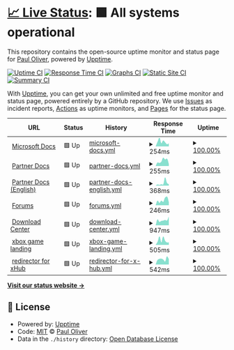 # [📈 Live Status](https://pauliver.github.io/xbox-uptime): <!--live status--> **🟩 All systems operational**

This repository contains the open-source uptime monitor and status page for [Paul Oliver](https://pauliver.com/), powered by [Upptime](https://github.com/upptime/upptime).

[![Uptime CI](https://github.com/pauliver/xbox-uptime/workflows/Uptime%20CI/badge.svg)](https://github.com/upptime/upptime/actions?query=workflow%3A%22Uptime+CI%22)
[![Response Time CI](https://github.com/pauliver/xbox-uptime/workflows/Response%20Time%20CI/badge.svg)](https://github.com/upptime/upptime/actions?query=workflow%3A%22Response+Time+CI%22)
[![Graphs CI](https://github.com/pauliver/xbox-uptime/workflows/Graphs%20CI/badge.svg)](https://github.com/upptime/upptime/actions?query=workflow%3A%22Graphs+CI%22)
[![Static Site CI](https://github.com/pauliver/xbox-uptime/workflows/Static%20Site%20CI/badge.svg)](https://github.com/upptime/upptime/actions?query=workflow%3A%22Static+Site+CI%22)
[![Summary CI](https://github.com/pauliver/xbox-uptime/workflows/Summary%20CI/badge.svg)](https://github.com/upptime/upptime/actions?query=workflow%3A%22Summary+CI%22)

With [Upptime](https://upptime.js.org), you can get your own unlimited and free uptime monitor and status page, powered entirely by a GitHub repository. We use [Issues](https://github.com/pauliver/xbox-uptime/issues) as incident reports, [Actions](https://github.com/pauliver/xbox-uptime/actions) as uptime monitors, and [Pages](https://pauliver.github.io/xbox-uptime) for the status page.

<!--start: status pages-->
<!-- This summary is generated by Upptime (https://github.com/upptime/upptime) -->
<!-- Do not edit this manually, your changes will be overwritten -->
<!-- prettier-ignore -->
| URL | Status | History | Response Time | Uptime |
| --- | ------ | ------- | ------------- | ------ |
| <img alt="" src="https://favicons.githubusercontent.com/developer.microsoft.com" height="13"> [Microsoft Docs](https://developer.microsoft.com/en-us/) | 🟩 Up | [microsoft-docs.yml](https://github.com/pauliver/xbox-uptime/commits/HEAD/history/microsoft-docs.yml) | <details><summary><img alt="Response time graph" src="./graphs/microsoft-docs/response-time-week.png" height="20"> 254ms</summary><br><a href="https://pauliver.github.io/xbox-uptime/history/microsoft-docs"><img alt="Response time 306" src="https://img.shields.io/endpoint?url=https%3A%2F%2Fraw.githubusercontent.com%2Fpauliver%2Fxbox-uptime%2FHEAD%2Fapi%2Fmicrosoft-docs%2Fresponse-time.json"></a><br><a href="https://pauliver.github.io/xbox-uptime/history/microsoft-docs"><img alt="24-hour response time 166" src="https://img.shields.io/endpoint?url=https%3A%2F%2Fraw.githubusercontent.com%2Fpauliver%2Fxbox-uptime%2FHEAD%2Fapi%2Fmicrosoft-docs%2Fresponse-time-day.json"></a><br><a href="https://pauliver.github.io/xbox-uptime/history/microsoft-docs"><img alt="7-day response time 254" src="https://img.shields.io/endpoint?url=https%3A%2F%2Fraw.githubusercontent.com%2Fpauliver%2Fxbox-uptime%2FHEAD%2Fapi%2Fmicrosoft-docs%2Fresponse-time-week.json"></a><br><a href="https://pauliver.github.io/xbox-uptime/history/microsoft-docs"><img alt="30-day response time 292" src="https://img.shields.io/endpoint?url=https%3A%2F%2Fraw.githubusercontent.com%2Fpauliver%2Fxbox-uptime%2FHEAD%2Fapi%2Fmicrosoft-docs%2Fresponse-time-month.json"></a><br><a href="https://pauliver.github.io/xbox-uptime/history/microsoft-docs"><img alt="1-year response time 309" src="https://img.shields.io/endpoint?url=https%3A%2F%2Fraw.githubusercontent.com%2Fpauliver%2Fxbox-uptime%2FHEAD%2Fapi%2Fmicrosoft-docs%2Fresponse-time-year.json"></a></details> | <details><summary><a href="https://pauliver.github.io/xbox-uptime/history/microsoft-docs">100.00%</a></summary><a href="https://pauliver.github.io/xbox-uptime/history/microsoft-docs"><img alt="All-time uptime 100.00%" src="https://img.shields.io/endpoint?url=https%3A%2F%2Fraw.githubusercontent.com%2Fpauliver%2Fxbox-uptime%2FHEAD%2Fapi%2Fmicrosoft-docs%2Fuptime.json"></a><br><a href="https://pauliver.github.io/xbox-uptime/history/microsoft-docs"><img alt="24-hour uptime 100.00%" src="https://img.shields.io/endpoint?url=https%3A%2F%2Fraw.githubusercontent.com%2Fpauliver%2Fxbox-uptime%2FHEAD%2Fapi%2Fmicrosoft-docs%2Fuptime-day.json"></a><br><a href="https://pauliver.github.io/xbox-uptime/history/microsoft-docs"><img alt="7-day uptime 100.00%" src="https://img.shields.io/endpoint?url=https%3A%2F%2Fraw.githubusercontent.com%2Fpauliver%2Fxbox-uptime%2FHEAD%2Fapi%2Fmicrosoft-docs%2Fuptime-week.json"></a><br><a href="https://pauliver.github.io/xbox-uptime/history/microsoft-docs"><img alt="30-day uptime 100.00%" src="https://img.shields.io/endpoint?url=https%3A%2F%2Fraw.githubusercontent.com%2Fpauliver%2Fxbox-uptime%2FHEAD%2Fapi%2Fmicrosoft-docs%2Fuptime-month.json"></a><br><a href="https://pauliver.github.io/xbox-uptime/history/microsoft-docs"><img alt="1-year uptime 100.00%" src="https://img.shields.io/endpoint?url=https%3A%2F%2Fraw.githubusercontent.com%2Fpauliver%2Fxbox-uptime%2FHEAD%2Fapi%2Fmicrosoft-docs%2Fuptime-year.json"></a></details>
| <img alt="" src="https://favicons.githubusercontent.com/developer.microsoft.com" height="13"> [Partner Docs](http://developer.microsoft.com/games/xbox/partner) | 🟩 Up | [partner-docs.yml](https://github.com/pauliver/xbox-uptime/commits/HEAD/history/partner-docs.yml) | <details><summary><img alt="Response time graph" src="./graphs/partner-docs/response-time-week.png" height="20"> 255ms</summary><br><a href="https://pauliver.github.io/xbox-uptime/history/partner-docs"><img alt="Response time 268" src="https://img.shields.io/endpoint?url=https%3A%2F%2Fraw.githubusercontent.com%2Fpauliver%2Fxbox-uptime%2FHEAD%2Fapi%2Fpartner-docs%2Fresponse-time.json"></a><br><a href="https://pauliver.github.io/xbox-uptime/history/partner-docs"><img alt="24-hour response time 98" src="https://img.shields.io/endpoint?url=https%3A%2F%2Fraw.githubusercontent.com%2Fpauliver%2Fxbox-uptime%2FHEAD%2Fapi%2Fpartner-docs%2Fresponse-time-day.json"></a><br><a href="https://pauliver.github.io/xbox-uptime/history/partner-docs"><img alt="7-day response time 255" src="https://img.shields.io/endpoint?url=https%3A%2F%2Fraw.githubusercontent.com%2Fpauliver%2Fxbox-uptime%2FHEAD%2Fapi%2Fpartner-docs%2Fresponse-time-week.json"></a><br><a href="https://pauliver.github.io/xbox-uptime/history/partner-docs"><img alt="30-day response time 236" src="https://img.shields.io/endpoint?url=https%3A%2F%2Fraw.githubusercontent.com%2Fpauliver%2Fxbox-uptime%2FHEAD%2Fapi%2Fpartner-docs%2Fresponse-time-month.json"></a><br><a href="https://pauliver.github.io/xbox-uptime/history/partner-docs"><img alt="1-year response time 269" src="https://img.shields.io/endpoint?url=https%3A%2F%2Fraw.githubusercontent.com%2Fpauliver%2Fxbox-uptime%2FHEAD%2Fapi%2Fpartner-docs%2Fresponse-time-year.json"></a></details> | <details><summary><a href="https://pauliver.github.io/xbox-uptime/history/partner-docs">100.00%</a></summary><a href="https://pauliver.github.io/xbox-uptime/history/partner-docs"><img alt="All-time uptime 100.00%" src="https://img.shields.io/endpoint?url=https%3A%2F%2Fraw.githubusercontent.com%2Fpauliver%2Fxbox-uptime%2FHEAD%2Fapi%2Fpartner-docs%2Fuptime.json"></a><br><a href="https://pauliver.github.io/xbox-uptime/history/partner-docs"><img alt="24-hour uptime 100.00%" src="https://img.shields.io/endpoint?url=https%3A%2F%2Fraw.githubusercontent.com%2Fpauliver%2Fxbox-uptime%2FHEAD%2Fapi%2Fpartner-docs%2Fuptime-day.json"></a><br><a href="https://pauliver.github.io/xbox-uptime/history/partner-docs"><img alt="7-day uptime 100.00%" src="https://img.shields.io/endpoint?url=https%3A%2F%2Fraw.githubusercontent.com%2Fpauliver%2Fxbox-uptime%2FHEAD%2Fapi%2Fpartner-docs%2Fuptime-week.json"></a><br><a href="https://pauliver.github.io/xbox-uptime/history/partner-docs"><img alt="30-day uptime 100.00%" src="https://img.shields.io/endpoint?url=https%3A%2F%2Fraw.githubusercontent.com%2Fpauliver%2Fxbox-uptime%2FHEAD%2Fapi%2Fpartner-docs%2Fuptime-month.json"></a><br><a href="https://pauliver.github.io/xbox-uptime/history/partner-docs"><img alt="1-year uptime 100.00%" src="https://img.shields.io/endpoint?url=https%3A%2F%2Fraw.githubusercontent.com%2Fpauliver%2Fxbox-uptime%2FHEAD%2Fapi%2Fpartner-docs%2Fuptime-year.json"></a></details>
| <img alt="" src="https://favicons.githubusercontent.com/developer.microsoft.com" height="13"> [Partner Docs (English)](https://developer.microsoft.com/en-us/games/xbox/partner/) | 🟩 Up | [partner-docs-english.yml](https://github.com/pauliver/xbox-uptime/commits/HEAD/history/partner-docs-english.yml) | <details><summary><img alt="Response time graph" src="./graphs/partner-docs-english/response-time-week.png" height="20"> 368ms</summary><br><a href="https://pauliver.github.io/xbox-uptime/history/partner-docs-english"><img alt="Response time 740" src="https://img.shields.io/endpoint?url=https%3A%2F%2Fraw.githubusercontent.com%2Fpauliver%2Fxbox-uptime%2FHEAD%2Fapi%2Fpartner-docs-english%2Fresponse-time.json"></a><br><a href="https://pauliver.github.io/xbox-uptime/history/partner-docs-english"><img alt="24-hour response time 209" src="https://img.shields.io/endpoint?url=https%3A%2F%2Fraw.githubusercontent.com%2Fpauliver%2Fxbox-uptime%2FHEAD%2Fapi%2Fpartner-docs-english%2Fresponse-time-day.json"></a><br><a href="https://pauliver.github.io/xbox-uptime/history/partner-docs-english"><img alt="7-day response time 368" src="https://img.shields.io/endpoint?url=https%3A%2F%2Fraw.githubusercontent.com%2Fpauliver%2Fxbox-uptime%2FHEAD%2Fapi%2Fpartner-docs-english%2Fresponse-time-week.json"></a><br><a href="https://pauliver.github.io/xbox-uptime/history/partner-docs-english"><img alt="30-day response time 374" src="https://img.shields.io/endpoint?url=https%3A%2F%2Fraw.githubusercontent.com%2Fpauliver%2Fxbox-uptime%2FHEAD%2Fapi%2Fpartner-docs-english%2Fresponse-time-month.json"></a><br><a href="https://pauliver.github.io/xbox-uptime/history/partner-docs-english"><img alt="1-year response time 719" src="https://img.shields.io/endpoint?url=https%3A%2F%2Fraw.githubusercontent.com%2Fpauliver%2Fxbox-uptime%2FHEAD%2Fapi%2Fpartner-docs-english%2Fresponse-time-year.json"></a></details> | <details><summary><a href="https://pauliver.github.io/xbox-uptime/history/partner-docs-english">100.00%</a></summary><a href="https://pauliver.github.io/xbox-uptime/history/partner-docs-english"><img alt="All-time uptime 100.00%" src="https://img.shields.io/endpoint?url=https%3A%2F%2Fraw.githubusercontent.com%2Fpauliver%2Fxbox-uptime%2FHEAD%2Fapi%2Fpartner-docs-english%2Fuptime.json"></a><br><a href="https://pauliver.github.io/xbox-uptime/history/partner-docs-english"><img alt="24-hour uptime 100.00%" src="https://img.shields.io/endpoint?url=https%3A%2F%2Fraw.githubusercontent.com%2Fpauliver%2Fxbox-uptime%2FHEAD%2Fapi%2Fpartner-docs-english%2Fuptime-day.json"></a><br><a href="https://pauliver.github.io/xbox-uptime/history/partner-docs-english"><img alt="7-day uptime 100.00%" src="https://img.shields.io/endpoint?url=https%3A%2F%2Fraw.githubusercontent.com%2Fpauliver%2Fxbox-uptime%2FHEAD%2Fapi%2Fpartner-docs-english%2Fuptime-week.json"></a><br><a href="https://pauliver.github.io/xbox-uptime/history/partner-docs-english"><img alt="30-day uptime 100.00%" src="https://img.shields.io/endpoint?url=https%3A%2F%2Fraw.githubusercontent.com%2Fpauliver%2Fxbox-uptime%2FHEAD%2Fapi%2Fpartner-docs-english%2Fuptime-month.json"></a><br><a href="https://pauliver.github.io/xbox-uptime/history/partner-docs-english"><img alt="1-year uptime 100.00%" src="https://img.shields.io/endpoint?url=https%3A%2F%2Fraw.githubusercontent.com%2Fpauliver%2Fxbox-uptime%2FHEAD%2Fapi%2Fpartner-docs-english%2Fuptime-year.json"></a></details>
| <img alt="" src="https://favicons.githubusercontent.com/forums.xboxlive.com" height="13"> [Forums](https://forums.xboxlive.com/index.html) | 🟩 Up | [forums.yml](https://github.com/pauliver/xbox-uptime/commits/HEAD/history/forums.yml) | <details><summary><img alt="Response time graph" src="./graphs/forums/response-time-week.png" height="20"> 246ms</summary><br><a href="https://pauliver.github.io/xbox-uptime/history/forums"><img alt="Response time 319" src="https://img.shields.io/endpoint?url=https%3A%2F%2Fraw.githubusercontent.com%2Fpauliver%2Fxbox-uptime%2FHEAD%2Fapi%2Fforums%2Fresponse-time.json"></a><br><a href="https://pauliver.github.io/xbox-uptime/history/forums"><img alt="24-hour response time 148" src="https://img.shields.io/endpoint?url=https%3A%2F%2Fraw.githubusercontent.com%2Fpauliver%2Fxbox-uptime%2FHEAD%2Fapi%2Fforums%2Fresponse-time-day.json"></a><br><a href="https://pauliver.github.io/xbox-uptime/history/forums"><img alt="7-day response time 246" src="https://img.shields.io/endpoint?url=https%3A%2F%2Fraw.githubusercontent.com%2Fpauliver%2Fxbox-uptime%2FHEAD%2Fapi%2Fforums%2Fresponse-time-week.json"></a><br><a href="https://pauliver.github.io/xbox-uptime/history/forums"><img alt="30-day response time 230" src="https://img.shields.io/endpoint?url=https%3A%2F%2Fraw.githubusercontent.com%2Fpauliver%2Fxbox-uptime%2FHEAD%2Fapi%2Fforums%2Fresponse-time-month.json"></a><br><a href="https://pauliver.github.io/xbox-uptime/history/forums"><img alt="1-year response time 296" src="https://img.shields.io/endpoint?url=https%3A%2F%2Fraw.githubusercontent.com%2Fpauliver%2Fxbox-uptime%2FHEAD%2Fapi%2Fforums%2Fresponse-time-year.json"></a></details> | <details><summary><a href="https://pauliver.github.io/xbox-uptime/history/forums">100.00%</a></summary><a href="https://pauliver.github.io/xbox-uptime/history/forums"><img alt="All-time uptime 98.34%" src="https://img.shields.io/endpoint?url=https%3A%2F%2Fraw.githubusercontent.com%2Fpauliver%2Fxbox-uptime%2FHEAD%2Fapi%2Fforums%2Fuptime.json"></a><br><a href="https://pauliver.github.io/xbox-uptime/history/forums"><img alt="24-hour uptime 100.00%" src="https://img.shields.io/endpoint?url=https%3A%2F%2Fraw.githubusercontent.com%2Fpauliver%2Fxbox-uptime%2FHEAD%2Fapi%2Fforums%2Fuptime-day.json"></a><br><a href="https://pauliver.github.io/xbox-uptime/history/forums"><img alt="7-day uptime 100.00%" src="https://img.shields.io/endpoint?url=https%3A%2F%2Fraw.githubusercontent.com%2Fpauliver%2Fxbox-uptime%2FHEAD%2Fapi%2Fforums%2Fuptime-week.json"></a><br><a href="https://pauliver.github.io/xbox-uptime/history/forums"><img alt="30-day uptime 100.00%" src="https://img.shields.io/endpoint?url=https%3A%2F%2Fraw.githubusercontent.com%2Fpauliver%2Fxbox-uptime%2FHEAD%2Fapi%2Fforums%2Fuptime-month.json"></a><br><a href="https://pauliver.github.io/xbox-uptime/history/forums"><img alt="1-year uptime 100.00%" src="https://img.shields.io/endpoint?url=https%3A%2F%2Fraw.githubusercontent.com%2Fpauliver%2Fxbox-uptime%2FHEAD%2Fapi%2Fforums%2Fuptime-year.json"></a></details>
| <img alt="" src="https://favicons.githubusercontent.com/www.microsoft.com" height="13"> [Download Center](https://www.microsoft.com/en-us/software-download/gdk#section_GameCore) | 🟩 Up | [download-center.yml](https://github.com/pauliver/xbox-uptime/commits/HEAD/history/download-center.yml) | <details><summary><img alt="Response time graph" src="./graphs/download-center/response-time-week.png" height="20"> 947ms</summary><br><a href="https://pauliver.github.io/xbox-uptime/history/download-center"><img alt="Response time 1437" src="https://img.shields.io/endpoint?url=https%3A%2F%2Fraw.githubusercontent.com%2Fpauliver%2Fxbox-uptime%2FHEAD%2Fapi%2Fdownload-center%2Fresponse-time.json"></a><br><a href="https://pauliver.github.io/xbox-uptime/history/download-center"><img alt="24-hour response time 1550" src="https://img.shields.io/endpoint?url=https%3A%2F%2Fraw.githubusercontent.com%2Fpauliver%2Fxbox-uptime%2FHEAD%2Fapi%2Fdownload-center%2Fresponse-time-day.json"></a><br><a href="https://pauliver.github.io/xbox-uptime/history/download-center"><img alt="7-day response time 947" src="https://img.shields.io/endpoint?url=https%3A%2F%2Fraw.githubusercontent.com%2Fpauliver%2Fxbox-uptime%2FHEAD%2Fapi%2Fdownload-center%2Fresponse-time-week.json"></a><br><a href="https://pauliver.github.io/xbox-uptime/history/download-center"><img alt="30-day response time 1587" src="https://img.shields.io/endpoint?url=https%3A%2F%2Fraw.githubusercontent.com%2Fpauliver%2Fxbox-uptime%2FHEAD%2Fapi%2Fdownload-center%2Fresponse-time-month.json"></a><br><a href="https://pauliver.github.io/xbox-uptime/history/download-center"><img alt="1-year response time 1552" src="https://img.shields.io/endpoint?url=https%3A%2F%2Fraw.githubusercontent.com%2Fpauliver%2Fxbox-uptime%2FHEAD%2Fapi%2Fdownload-center%2Fresponse-time-year.json"></a></details> | <details><summary><a href="https://pauliver.github.io/xbox-uptime/history/download-center">100.00%</a></summary><a href="https://pauliver.github.io/xbox-uptime/history/download-center"><img alt="All-time uptime 100.00%" src="https://img.shields.io/endpoint?url=https%3A%2F%2Fraw.githubusercontent.com%2Fpauliver%2Fxbox-uptime%2FHEAD%2Fapi%2Fdownload-center%2Fuptime.json"></a><br><a href="https://pauliver.github.io/xbox-uptime/history/download-center"><img alt="24-hour uptime 100.00%" src="https://img.shields.io/endpoint?url=https%3A%2F%2Fraw.githubusercontent.com%2Fpauliver%2Fxbox-uptime%2FHEAD%2Fapi%2Fdownload-center%2Fuptime-day.json"></a><br><a href="https://pauliver.github.io/xbox-uptime/history/download-center"><img alt="7-day uptime 100.00%" src="https://img.shields.io/endpoint?url=https%3A%2F%2Fraw.githubusercontent.com%2Fpauliver%2Fxbox-uptime%2FHEAD%2Fapi%2Fdownload-center%2Fuptime-week.json"></a><br><a href="https://pauliver.github.io/xbox-uptime/history/download-center"><img alt="30-day uptime 100.00%" src="https://img.shields.io/endpoint?url=https%3A%2F%2Fraw.githubusercontent.com%2Fpauliver%2Fxbox-uptime%2FHEAD%2Fapi%2Fdownload-center%2Fuptime-month.json"></a><br><a href="https://pauliver.github.io/xbox-uptime/history/download-center"><img alt="1-year uptime 100.00%" src="https://img.shields.io/endpoint?url=https%3A%2F%2Fraw.githubusercontent.com%2Fpauliver%2Fxbox-uptime%2FHEAD%2Fapi%2Fdownload-center%2Fuptime-year.json"></a></details>
| <img alt="" src="https://favicons.githubusercontent.com/docs.microsoft.com" height="13"> [xbox game landing](https://docs.microsoft.com/en-us/gaming/xbox/) | 🟩 Up | [xbox-game-landing.yml](https://github.com/pauliver/xbox-uptime/commits/HEAD/history/xbox-game-landing.yml) | <details><summary><img alt="Response time graph" src="./graphs/xbox-game-landing/response-time-week.png" height="20"> 505ms</summary><br><a href="https://pauliver.github.io/xbox-uptime/history/xbox-game-landing"><img alt="Response time 378" src="https://img.shields.io/endpoint?url=https%3A%2F%2Fraw.githubusercontent.com%2Fpauliver%2Fxbox-uptime%2FHEAD%2Fapi%2Fxbox-game-landing%2Fresponse-time.json"></a><br><a href="https://pauliver.github.io/xbox-uptime/history/xbox-game-landing"><img alt="24-hour response time 280" src="https://img.shields.io/endpoint?url=https%3A%2F%2Fraw.githubusercontent.com%2Fpauliver%2Fxbox-uptime%2FHEAD%2Fapi%2Fxbox-game-landing%2Fresponse-time-day.json"></a><br><a href="https://pauliver.github.io/xbox-uptime/history/xbox-game-landing"><img alt="7-day response time 505" src="https://img.shields.io/endpoint?url=https%3A%2F%2Fraw.githubusercontent.com%2Fpauliver%2Fxbox-uptime%2FHEAD%2Fapi%2Fxbox-game-landing%2Fresponse-time-week.json"></a><br><a href="https://pauliver.github.io/xbox-uptime/history/xbox-game-landing"><img alt="30-day response time 440" src="https://img.shields.io/endpoint?url=https%3A%2F%2Fraw.githubusercontent.com%2Fpauliver%2Fxbox-uptime%2FHEAD%2Fapi%2Fxbox-game-landing%2Fresponse-time-month.json"></a><br><a href="https://pauliver.github.io/xbox-uptime/history/xbox-game-landing"><img alt="1-year response time 400" src="https://img.shields.io/endpoint?url=https%3A%2F%2Fraw.githubusercontent.com%2Fpauliver%2Fxbox-uptime%2FHEAD%2Fapi%2Fxbox-game-landing%2Fresponse-time-year.json"></a></details> | <details><summary><a href="https://pauliver.github.io/xbox-uptime/history/xbox-game-landing">100.00%</a></summary><a href="https://pauliver.github.io/xbox-uptime/history/xbox-game-landing"><img alt="All-time uptime 100.00%" src="https://img.shields.io/endpoint?url=https%3A%2F%2Fraw.githubusercontent.com%2Fpauliver%2Fxbox-uptime%2FHEAD%2Fapi%2Fxbox-game-landing%2Fuptime.json"></a><br><a href="https://pauliver.github.io/xbox-uptime/history/xbox-game-landing"><img alt="24-hour uptime 100.00%" src="https://img.shields.io/endpoint?url=https%3A%2F%2Fraw.githubusercontent.com%2Fpauliver%2Fxbox-uptime%2FHEAD%2Fapi%2Fxbox-game-landing%2Fuptime-day.json"></a><br><a href="https://pauliver.github.io/xbox-uptime/history/xbox-game-landing"><img alt="7-day uptime 100.00%" src="https://img.shields.io/endpoint?url=https%3A%2F%2Fraw.githubusercontent.com%2Fpauliver%2Fxbox-uptime%2FHEAD%2Fapi%2Fxbox-game-landing%2Fuptime-week.json"></a><br><a href="https://pauliver.github.io/xbox-uptime/history/xbox-game-landing"><img alt="30-day uptime 100.00%" src="https://img.shields.io/endpoint?url=https%3A%2F%2Fraw.githubusercontent.com%2Fpauliver%2Fxbox-uptime%2FHEAD%2Fapi%2Fxbox-game-landing%2Fuptime-month.json"></a><br><a href="https://pauliver.github.io/xbox-uptime/history/xbox-game-landing"><img alt="1-year uptime 100.00%" src="https://img.shields.io/endpoint?url=https%3A%2F%2Fraw.githubusercontent.com%2Fpauliver%2Fxbox-uptime%2FHEAD%2Fapi%2Fxbox-game-landing%2Fuptime-year.json"></a></details>
| <img alt="" src="https://favicons.githubusercontent.com/aka.ms" height="13"> [redirector for xHub](https://aka.ms/xhub) | 🟩 Up | [redirector-for-x-hub.yml](https://github.com/pauliver/xbox-uptime/commits/HEAD/history/redirector-for-x-hub.yml) | <details><summary><img alt="Response time graph" src="./graphs/redirector-for-x-hub/response-time-week.png" height="20"> 542ms</summary><br><a href="https://pauliver.github.io/xbox-uptime/history/redirector-for-x-hub"><img alt="Response time 473" src="https://img.shields.io/endpoint?url=https%3A%2F%2Fraw.githubusercontent.com%2Fpauliver%2Fxbox-uptime%2FHEAD%2Fapi%2Fredirector-for-x-hub%2Fresponse-time.json"></a><br><a href="https://pauliver.github.io/xbox-uptime/history/redirector-for-x-hub"><img alt="24-hour response time 556" src="https://img.shields.io/endpoint?url=https%3A%2F%2Fraw.githubusercontent.com%2Fpauliver%2Fxbox-uptime%2FHEAD%2Fapi%2Fredirector-for-x-hub%2Fresponse-time-day.json"></a><br><a href="https://pauliver.github.io/xbox-uptime/history/redirector-for-x-hub"><img alt="7-day response time 542" src="https://img.shields.io/endpoint?url=https%3A%2F%2Fraw.githubusercontent.com%2Fpauliver%2Fxbox-uptime%2FHEAD%2Fapi%2Fredirector-for-x-hub%2Fresponse-time-week.json"></a><br><a href="https://pauliver.github.io/xbox-uptime/history/redirector-for-x-hub"><img alt="30-day response time 417" src="https://img.shields.io/endpoint?url=https%3A%2F%2Fraw.githubusercontent.com%2Fpauliver%2Fxbox-uptime%2FHEAD%2Fapi%2Fredirector-for-x-hub%2Fresponse-time-month.json"></a><br><a href="https://pauliver.github.io/xbox-uptime/history/redirector-for-x-hub"><img alt="1-year response time 464" src="https://img.shields.io/endpoint?url=https%3A%2F%2Fraw.githubusercontent.com%2Fpauliver%2Fxbox-uptime%2FHEAD%2Fapi%2Fredirector-for-x-hub%2Fresponse-time-year.json"></a></details> | <details><summary><a href="https://pauliver.github.io/xbox-uptime/history/redirector-for-x-hub">100.00%</a></summary><a href="https://pauliver.github.io/xbox-uptime/history/redirector-for-x-hub"><img alt="All-time uptime 100.00%" src="https://img.shields.io/endpoint?url=https%3A%2F%2Fraw.githubusercontent.com%2Fpauliver%2Fxbox-uptime%2FHEAD%2Fapi%2Fredirector-for-x-hub%2Fuptime.json"></a><br><a href="https://pauliver.github.io/xbox-uptime/history/redirector-for-x-hub"><img alt="24-hour uptime 100.00%" src="https://img.shields.io/endpoint?url=https%3A%2F%2Fraw.githubusercontent.com%2Fpauliver%2Fxbox-uptime%2FHEAD%2Fapi%2Fredirector-for-x-hub%2Fuptime-day.json"></a><br><a href="https://pauliver.github.io/xbox-uptime/history/redirector-for-x-hub"><img alt="7-day uptime 100.00%" src="https://img.shields.io/endpoint?url=https%3A%2F%2Fraw.githubusercontent.com%2Fpauliver%2Fxbox-uptime%2FHEAD%2Fapi%2Fredirector-for-x-hub%2Fuptime-week.json"></a><br><a href="https://pauliver.github.io/xbox-uptime/history/redirector-for-x-hub"><img alt="30-day uptime 100.00%" src="https://img.shields.io/endpoint?url=https%3A%2F%2Fraw.githubusercontent.com%2Fpauliver%2Fxbox-uptime%2FHEAD%2Fapi%2Fredirector-for-x-hub%2Fuptime-month.json"></a><br><a href="https://pauliver.github.io/xbox-uptime/history/redirector-for-x-hub"><img alt="1-year uptime 100.00%" src="https://img.shields.io/endpoint?url=https%3A%2F%2Fraw.githubusercontent.com%2Fpauliver%2Fxbox-uptime%2FHEAD%2Fapi%2Fredirector-for-x-hub%2Fuptime-year.json"></a></details>

<!--end: status pages-->

[**Visit our status website →**](https://pauliver.github.io/xbox-uptime)

## 📄 License

- Powered by: [Upptime](https://github.com/upptime/upptime)
- Code: [MIT](./LICENSE) © [Paul Oliver](https://pauliver.com/)
- Data in the `./history` directory: [Open Database License](https://opendatacommons.org/licenses/odbl/1-0/)
